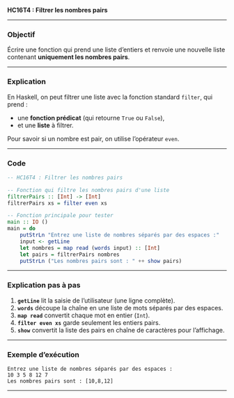 **HC16T4 : Filtrer les nombres pairs**

---

###  Objectif

Écrire une fonction qui prend une liste d’entiers et renvoie une nouvelle liste contenant **uniquement les nombres pairs**.

---

###  Explication

En Haskell, on peut filtrer une liste avec la fonction standard `filter`, qui prend :

* une **fonction prédicat** (qui retourne `True` ou `False`),
* et une **liste** à filtrer.

Pour savoir si un nombre est pair, on utilise l’opérateur `even`.

---

###  Code 

```haskell
-- HC16T4 : Filtrer les nombres pairs

-- Fonction qui filtre les nombres pairs d'une liste
filtrerPairs :: [Int] -> [Int]
filtrerPairs xs = filter even xs

-- Fonction principale pour tester
main :: IO ()
main = do
    putStrLn "Entrez une liste de nombres séparés par des espaces :"
    input <- getLine
    let nombres = map read (words input) :: [Int]
    let pairs = filtrerPairs nombres
    putStrLn ("Les nombres pairs sont : " ++ show pairs)
```

---

###  Explication pas à pas

1. **`getLine`** lit la saisie de l’utilisateur (une ligne complète).
2. **`words`** découpe la chaîne en une liste de mots séparés par des espaces.
3. **`map read`** convertit chaque mot en entier (`Int`).
4. **`filter even xs`** garde seulement les entiers pairs.
5. **`show`** convertit la liste des pairs en chaîne de caractères pour l’affichage.

---

###  Exemple d’exécution

```
Entrez une liste de nombres séparés par des espaces :
10 3 5 8 12 7
Les nombres pairs sont : [10,8,12]
```

---
